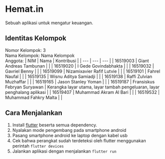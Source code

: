 # Hemat.in
Sebuah aplikasi untuk mengatur keuangan.

## Identitas Kelompok
Nomor Kelompok: 3  
Nama Kelompok: Nama Kelompok  
Anggota:
| NIM | Nama | Kontribusi |
| --- | --- | --- |
| 16519003 | Giant Andreas Tambunan | |
| 16519020 | I Gede Govindabhakta | |
| 16519032 | Gavriel Benny | |
| 16519099 | Nizamixavier Rafif Lutvie | |
| 16519101 | Fahrel Naufal | |
| 16519135 | Wisnu Aditya Samiadji | |
| 16519138 | Raffi Zulvian Muzhaffar | |
| 16519165 | Jason Stanley Yoman | |
| 16519187 | Fransiskus Febryan Suryawan | Kerangka layar utama, layar tambah pengeluaran, layar penghalang aplikasi |
| 16519407 | Muhammad Akram Al Bari | |
| 16519532 | Muhammad Fahkry Malta | |

## Cara Menjalankan
1. Install [flutter](https://flutter.dev/docs/get-started/install) beserta semua dependency.
2. Nyalakan mode pengembang pada smartphone android
3. Pasang smartphone android ke laptop dengan kabel usb
4. Cek bahwa perangkat sudah terdeteksi oleh flutter menggunakan perintah `flutter devices`
5. Jalankan aplikasi dengan menjalankan `flutter run`
